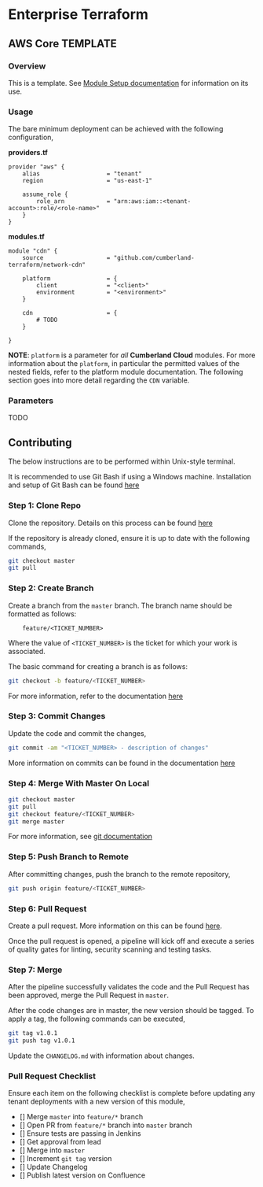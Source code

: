 # Enterprise Terraform 
## AWS Core TEMPLATE
### Overview

This is a template. See [Module Setup documentation](https://source.mdthink.maryland.gov/projects/ETM/repos/mdt-eter-mod-docs/browse/procedures/05_module_setup.md) for information on its use.

### Usage

The bare minimum deployment can be achieved with the following configuration,

**providers.tf**

```hcl
provider "aws" {
	alias 					= "tenant"
	region					= "us-east-1"

	assume_role {
		role_arn 			= "arn:aws:iam::<tenant-account>:role/<role-name>"
	}
}
```

**modules.tf**

```
module "cdn" {
	source 					= "github.com/cumberland-terraform/network-cdn"
	
	platform				= {
		client          	= "<client>"
        environment         = "<environment>"
	}

	cdn						= {
		# TODO
	}

}
```

**NOTE**: `platform` is a parameter for *all* **Cumberland Cloud** modules. For more information about the `platform`, in particular the permitted values of the nested fields, refer to the platform module documentation. The following section goes into more detail regarding the `CDN` variable.

### Parameters

TODO

## Contributing

The below instructions are to be performed within Unix-style terminal. 

It is recommended to use Git Bash if using a Windows machine. Installation and setup of Git Bash can be found [here](https://git-scm.com/downloads/win)

### Step 1: Clone Repo

Clone the repository. Details on this process can be found [here](https://support.atlassian.com/bitbucket-cloud/docs/clone-a-git-repository/)

If the repository is already cloned, ensure it is up to date with the following commands,

```bash
git checkout master
git pull
```

### Step 2: Create Branch

Create a branch from the `master` branch. The branch name should be formatted as follows:

        feature/<TICKET_NUMBER>

Where the value of `<TICKET_NUMBER>` is the ticket for which your work is associated. 

The basic command for creating a branch is as follows:

```bash
git checkout -b feature/<TICKET_NUMBER>
```

For more information, refer to the documentation [here](https://docs.gitlab.com/ee/tutorials/make_first_git_commit/#create-a-branch-and-make-changes)

### Step 3: Commit Changes

Update the code and commit the changes,

```bash
git commit -am "<TICKET_NUMBER> - description of changes"
```

More information on commits can be found in the documentation [here](https://docs.gitlab.com/ee/tutorials/make_first_git_commit/#commit-and-push-your-changes)

### Step 4: Merge With Master On Local


```bash
git checkout master
git pull
git checkout feature/<TICKET_NUMBER>
git merge master
```

For more information, see [git documentation](https://git-scm.com/book/en/v2/Git-Branching-Basic-Branching-and-Merging)


### Step 5: Push Branch to Remote

After committing changes, push the branch to the remote repository,

```bash
git push origin feature/<TICKET_NUMBER>
```

### Step 6: Pull Request

Create a pull request. More information on this can be found [here](https://www.atlassian.com/git/tutorials/making-a-pull-request).

Once the pull request is opened, a pipeline will kick off and execute a series of quality gates for linting, security scanning and testing tasks.

### Step 7: Merge

After the pipeline successfully validates the code and the Pull Request has been approved, merge the Pull Request in `master`.

After the code changes are in master, the new version should be tagged. To apply a tag, the following commands can be executed,

```bash
git tag v1.0.1
git push tag v1.0.1
```

Update the `CHANGELOG.md` with information about changes.

### Pull Request Checklist

Ensure each item on the following checklist is complete before updating any tenant deployments with a new version of this module,

- [] Merge `master` into `feature/*` branch
- [] Open PR from `feature/*` branch into `master` branch
- [] Ensure tests are passing in Jenkins
- [] Get approval from lead
- [] Merge into `master`
- [] Increment `git tag` version
- [] Update Changelog
- [] Publish latest version on Confluence
